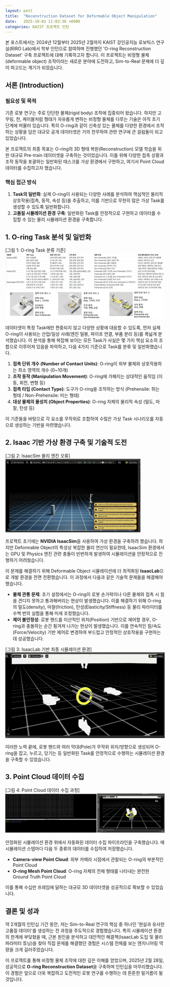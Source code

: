 ```yaml
---
layout: post
title:  "Reconstruction Dataset for Deformable Object Manipulation"
date:   2025-10-01 11:03:36 +0900
categories: KAIST 프로젝트 인턴
---
```

본 포스트에서는 2024년 12월부터 2025년 2월까지 KAIST 강인공지능 로보틱스 연구실(RIRO Lab)에서 학부 인턴으로 참여하며 진행했던 'O-ring Reconstruction Dataset' 구축 프로젝트에 대해 기록하고자 합니다. 이 프로젝트는 비정형 물체(deformable object) 조작이라는 새로운 분야에 도전하고, Sim-to-Real 문제에 더 깊이 파고드는 계기가 되었습니다.

## 서론 (Introduction)

### 필요성 및 목적
기존 로봇 연구는 주로 단단한 물체(rigid body) 조작에 집중되어 왔습니다. 하지만 고무링, 천, 케이블처럼 형태가 자유롭게 변하는 비정형 물체를 다루는 기술은 아직 초기 단계에 머물러 있습니다. 특히 O-ring과 같이 신축성 있는 물체를 다양한 환경에서 조작하는 상황을 담은 대규모 공개 데이터셋은 거의 전무하여 관련 연구에 큰 걸림돌이 되고 있었습니다.

본 프로젝트의 최종 목표는 O-ring의 3D 형태 복원(Reconstruction) 모델 학습을 위한 대규모 Pre-train 데이터셋을 구축하는 것이었습니다. 이를 위해 다양한 접촉 상황과 조작 동작을 포괄하는 일반화된 태스크를 가상 환경에서 구현하고, 여기서 Point Cloud 데이터를 수집하고자 했습니다.

### 핵심 접근 방식
1.  **Task의 일반화**: 실제 O-ring이 사용되는 다양한 사례를 분석하여 핵심적인 물리적 상호작용(접촉, 동작, 속성 등)을 추출하고, 이를 기반으로 무한히 많은 가상 Task를 생성할 수 있도록 일반화합니다.
2.  **고품질 시뮬레이션 환경 구축**: 일반화된 Task를 안정적으로 구현하고 데이터를 수집할 수 있는 물리 시뮬레이션 환경을 구축합니다.

## 1. O-ring Task 분석 및 일반화

[그림 1: O-ring Task 분류 기준]
![O-ring Task Classification](/assets/img/project-oring-dataset/task_classification.png)

데이터셋이 특정 Task에만 편중되지 않고 다양한 상황에 대응할 수 있도록, 먼저 실제 O-ring이 사용되는 산업/일상 사례(엔진 밀봉, 파이프 연결, 부품 분리 등)를 폭넓게 분석했습니다. 이 분석을 통해 복잡해 보이는 모든 Task가 사실은 몇 가지 핵심 요소의 조합으로 이루어져 있음을 파악하고, 다음 4가지 기준으로 Task를 분류 및 일반화했습니다.

1.  **접촉 단위 개수 (Number of Contact Units)**: O-ring이 외부 물체와 상호작용하는 최소 영역의 개수 (0~10개)
2.  **조작 동작 (Manipulation Movement)**: O-ring에 가해지는 상대적인 움직임 (이동, 회전, 변형 등)
3.  **접촉 타입 (Contact Type)**: 도구가 O-ring을 조작하는 방식 (Prehensile: 쥐는 형태 / Non-Prehensile: 미는 형태)
4.  **대상 물체의 물성치 (Object Properties)**: O-ring 자체의 물리적 속성 (밀도, 마찰, 탄성 등)

이 기준들을 바탕으로 각 요소를 무작위로 조합하여 수많은 가상 Task 시나리오를 자동으로 생성하는 기반을 마련했습니다.

## 2. Isaac 기반 가상 환경 구축 및 기술적 도전

[그림 2: IsaacSim 물리 엔진 오류]
![IsaacSim Physics Error](/assets/img/project-oring-dataset/isaacsim_error.png)

프로젝트 초기에는 **NVIDIA IsaacSim**을 사용하여 가상 환경을 구축하려 했습니다. 하지만 Deformable Object의 특성상 복잡한 물리 연산이 필요한데, IsaacSim 환경에서는 GPU 및 Physics 엔진 관련 충돌이 빈번하게 발생하여 시뮬레이션을 안정적으로 진행하기 어려웠습니다.

이 문제를 해결하기 위해 Deformable Object 시뮬레이션에 더 최적화된 **IsaacLab**으로 개발 환경을 전면 전환했습니다. 이 과정에서 다음과 같은 기술적 문제들을 해결해야 했습니다.

*   **물체 관통 문제**: 초기 설정에서는 O-ring이 로봇 손가락이나 다른 물체와 접촉 시 힘을 견디지 못하고 통과해버리는 현상이 발생했습니다. 이를 해결하기 위해 O-ring의 밀도(density), 마찰(friction), 탄성(Elasticity/Stiffness) 등 물리 파라미터를 수백 번의 실험을 통해 미세 조정했습니다.
*   **제어 불안정성**: 로봇 핸드를 이산적인 위치(Position) 기반으로 제어할 경우, O-ring과 충돌하는 순간 튕겨져 나가는 현상이 발생했습니다. 이를 연속적인 힘/속도(Force/Velocity) 기반 제어로 변경하여 부드럽고 안정적인 상호작용을 구현하는 데 성공했습니다.

[그림 3: IsaacLab 기반 최종 시뮬레이션 환경]
![Final Simulation in IsaacLab](/assets/img/project-oring-dataset/isaaclab_final.png)

이러한 노력 끝에, 로봇 핸드와 여러 막대(Pole)가 무작위 위치/방향으로 생성되어 O-ring을 잡고, 누르고, 당기는 등 일반화된 Task를 안정적으로 수행하는 시뮬레이션 환경을 구축할 수 있었습니다.

## 3. Point Cloud 데이터 수집

[그림 4: Point Cloud 데이터 수집 과정]
![Point Cloud Data Collection Process](/assets/img/project-oring-dataset/data_collection.png)

안정화된 시뮬레이션 환경 위에서 자동화된 데이터 수집 파이프라인을 구축했습니다. 매 시뮬레이션 스텝마다 다음 두 종류의 데이터를 수집하여 저장했습니다.

*   **Camera-view Point Cloud**: 외부 카메라 시점에서 관찰되는 O-ring의 부분적인 Point Cloud
*   **O-ring Mesh Point Cloud**: O-ring 자체의 전체 형태를 나타내는 완전한 Ground Truth Point Cloud

이를 통해 수십만 프레임에 달하는 대규모 3D 데이터셋을 성공적으로 확보할 수 있었습니다.

## 결론 및 성과

약 2개월의 인턴십 기간 동안, 저는 Sim-to-Real 연구의 핵심 중 하나인 '현실과 유사한 고품질 데이터'를 생성하는 전 과정을 주도적으로 경험했습니다. 특히 시뮬레이션 환경의 한계에 부딪혔을 때, 근본 원인을 분석하고 대안적인 해결책(IsaacLab 도입 및 물리 파라미터 튜닝)을 찾아 직접 문제를 해결했던 경험은 시스템 전체를 보는 엔지니어링 역량을 크게 길러주었습니다.

이 프로젝트를 통해 비정형 물체 조작에 대한 깊은 이해를 얻었으며, 2025년 2월 28일, 성공적으로 **O-ring Reconstruction Dataset**을 구축하며 인턴십을 마무리했습니다. 이 경험은 앞으로 더욱 복잡하고 도전적인 로봇 연구를 수행하는 데 튼튼한 밑거름이 될 것입니다.